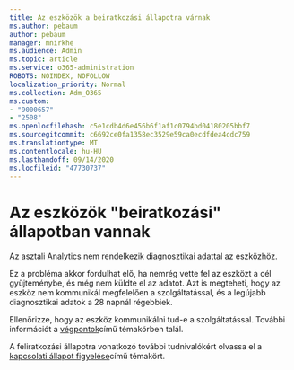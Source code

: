```yaml
---
title: Az eszközök a beiratkozási állapotra várnak
ms.author: pebaum
author: pebaum
manager: mnirkhe
ms.audience: Admin
ms.topic: article
ms.service: o365-administration
ROBOTS: NOINDEX, NOFOLLOW
localization_priority: Normal
ms.collection: Adm_O365
ms.custom:
- "9000657"
- "2508"
ms.openlocfilehash: c5e1cdb4d6e456b6f1af1c0794bd04180205bbf7
ms.sourcegitcommit: c6692ce0fa1358ec3529e59ca0ecdfdea4cdc759
ms.translationtype: MT
ms.contentlocale: hu-HU
ms.lasthandoff: 09/14/2020
ms.locfileid: "47730737"
---
```

# <a name="devices-are-in-awaiting-enrollment-state"></a>Az eszközök "beiratkozási" állapotban vannak

Az asztali Analytics nem rendelkezik diagnosztikai adattal az eszközhöz. 

Ez a probléma akkor fordulhat elő, ha nemrég vette fel az eszközt a cél gyűjteménybe, és még nem küldte el az adatot. Azt is megteheti, hogy az eszköz nem kommunikál megfelelően a szolgáltatással, és a legújabb diagnosztikai adatok a 28 napnál régebbiek.

Ellenőrizze, hogy az eszköz kommunikálni tud-e a szolgáltatással. További információt a [végpontok](https://docs.microsoft.com/configmgr/desktop-analytics/enable-data-sharing#endpoints)című témakörben talál.

A feliratkozási állapotra vonatkozó további tudnivalókért olvassa el a [kapcsolati állapot figyelése](https://docs.microsoft.com/configmgr/desktop-analytics/monitor-connection-health#awaiting-enrollment)című témakört.